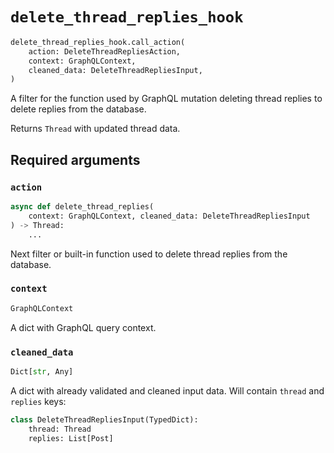 # `delete_thread_replies_hook`

```python
delete_thread_replies_hook.call_action(
    action: DeleteThreadRepliesAction,
    context: GraphQLContext,
    cleaned_data: DeleteThreadRepliesInput,
)
```

A filter for the function used by GraphQL mutation deleting thread replies to delete replies from the database.

Returns `Thread` with updated thread data.


## Required arguments

### `action`

```python
async def delete_thread_replies(
    context: GraphQLContext, cleaned_data: DeleteThreadRepliesInput
) -> Thread:
    ...
```

Next filter or built-in function used to delete thread replies from the database.


### `context`

```python
GraphQLContext
```

A dict with GraphQL query context.


### `cleaned_data`

```python
Dict[str, Any]
```

A dict with already validated and cleaned input data. Will contain `thread` and `replies` keys:

```python
class DeleteThreadRepliesInput(TypedDict):
    thread: Thread
    replies: List[Post]
```
